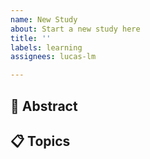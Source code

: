 ```yaml
---
name: New Study
about: Start a new study here
title: ''
labels: learning
assignees: lucas-lm

---
```


## :memo: Abstract

<!-- A short description about the subject. Optional -->

## :clipboard: Topics

<!-- A list of things to study -->
